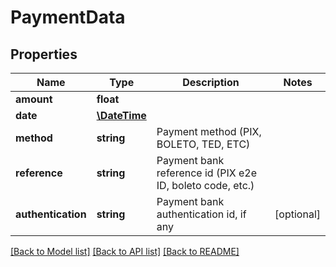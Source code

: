 # PaymentData

## Properties
Name | Type | Description | Notes
------------ | ------------- | ------------- | -------------
**amount** | **float** |  | 
**date** | [**\DateTime**](\DateTime.md) |  | 
**method** | **string** | Payment method  (PIX, BOLETO, TED, ETC) | 
**reference** | **string** | Payment bank reference id (PIX e2e ID, boleto code, etc.) | 
**authentication** | **string** | Payment bank authentication id, if any | [optional] 

[[Back to Model list]](../../README.md#documentation-for-models) [[Back to API list]](../../README.md#documentation-for-api-endpoints) [[Back to README]](../../README.md)

